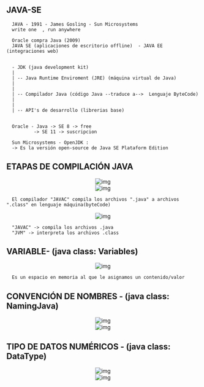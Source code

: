 ## JAVA-SE

      JAVA - 1991 - James Gosling - Sun Microsystems
      write one  , run anywhere

      Oracle compra Java (2009)
      JAVA SE (aplicaciones de escritorio offline)  - JAVA EE (integraciones web)


      - JDK (java development kit)
      |
      | -- Java Runtime Enviroment (JRE) (máquina virtual de Java)
      |
      |
      | -- Compilador Java (código Java --traduce a-->  Lenguaje ByteCode)
      |
      |
      | -- API's de desarrollo (librerias base)


      Oracle - Java -> SE 8 -> free
              -> SE 11 -> suscripcion

      Sun Microsystems - OpenJDK :
      -> Es la versión open-source de Java SE Plataform Edition
      
 ## ETAPAS DE COMPILACIÓN JAVA
<div align="center">
    <img src="./md/etapas-java.jpg" alt="img">
</div>
 
 <div align="center">
    <img src="md/etapas-javac.jpg" alt="img">
</div>

      El compilador "JAVAC" compila los archivos ".java" a archivos ".class" en lenguaje máquina(byteCode)

<div align="center">
    <img src="md/naturaleza-java.jpg" alt="img">
</div>

      "JAVAC" -> compila los archivos .java
      "JVM" -> interpreta los archivos .class

## VARIABLE- (java class: Variables)
<div align="center">
    <img src="md/variable.jpg" alt="img">
</div>

      Es un espacio en memoria al que le asignamos un contenido/valor

## CONVENCIÓN DE NOMBRES - (java class: NamingJava)
<div align="center">
    <img src="md/convencion-nombres.jpg" alt="img">
</div>
<div align="center">
    <img src="md/convencion-nombres-ii.jpg" alt="img">
</div> 

## TIPO DE DATOS NUMÉRICOS - (java class: DataType) 
<div align="center">
    <img src="md/tipos-datos-numericos.jpg" alt="img">
</div>

<div align="center">
    <img src="md/tipos-datos-numericos-ii.jpg" alt="img">
</div>